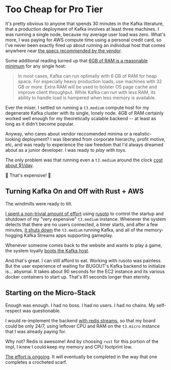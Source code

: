 # Too Cheap for Pro Tier

It's pretty obvious to anyone that spends 30 minutes in the Kafka literature, that a production deployment of Kafka involves at least three machines.  I was running a single node, because my average user load was zero.  What's more, I was paying for AWS compute time using a personal credit card, so I've never been exactly fired up about running an individual host that comes anywhere near [the specs recommended by the vendor](https://docs.confluent.io/current/kafka/deployment.html).

Some additional reading turned up that [6GB of RAM is a reasonable minimum](https://www.infoq.com/articles/apache-kafka-best-practices-to-optimize-your-deployment/) for any single host:

> In most cases, Kafka can run optimally with 6 GB of RAM for heap space. For especially heavy production loads, use machines with 32 GB or more. Extra RAM will be used to bolster OS page cache and improve client throughput. While Kafka can run with less RAM, its ability to handle load is hampered when less memory is available.

Ever the miser, I settled on running a `t3.medium` compute host for my degenerate Kafka cluster with its single, lonely node.  4GB of RAM certainly worked well enough for my theoretically scalable backend -- at least as long as it didn't become popular.

Anyway, who cares about vendor reccomended minima or a realistic-looking deployment?  I was liberated from corporate hierarchy, profit motive, etc, and was ready to experience the raw freedom that I'd always dreamed about as a junior developer.  I was ready to _play with toys_.

The only problem was that running even a `t3.medium` around the clock [cost about $1/day](https://www.ec2instances.info/?filter=t3&cost_duration=daily).

🤑 That's expensive! 🤑

## Turning Kafka On and Off with Rust + AWS 

The windmills were ready to tilt.

[I spent a non-trivial amount of effort](https://github.com/Terkwood/BUGOUT/issues/75) using [rusoto](https://github.com/rusoto/rusoto) to control the startup and shutdown of my "very expensive" `t3.medium` instance.  Whenever the system detects that there are no users connected, a timer starts, and after a few minutes, [it shuts down](https://github.com/Terkwood/BUGOUT/tree/unstable/reaper) the `t3.medium` running Kafka, and all of the memory-hogging Kafka Streams apps supporting gameplay.

Whenever someone comes back to the website and wants to play a game, the system loyally [boots the Kafka host](https://github.com/Terkwood/BUGOUT/tree/unstable/bugle).

And that's great.  I can still afford to eat.  Working with rusoto was painless.  But the user experience of waiting for BUGOUT's Kafka backend to initialize is... abysmal.  It takes about 90 seconds for the EC2 instance and its various docker containers to start up.  That's 81 seconds longer than eternity.

## Starting on the Micro-Stack

Enough was enough.  I had no boss.  I had no users.  I had no chains.  My self-respect was questionable.

I would re-implement the backend [with redis streams](https://dev.to/pdambrauskas/event-sourcing-with-redis-45ha), so that my board could be only 24/7, using leftover CPU and RAM on the `t3.micro` instance that I was already paying for.

Why not?  Redis is awesome!  And by choosing `rust` for this portion of the impl, I knew I could keep my memory and CPU footprint low.

[The effort is ongoing](https://github.com/Terkwood/BUGOUT/issues/174). It will eventually be completed in the way that one completes a crocheted scarf.
